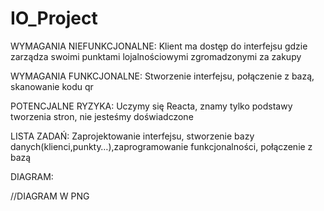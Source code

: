 # IO_Project
WYMAGANIA NIEFUNKCJONALNE:
Klient ma dostęp do interfejsu gdzie zarządza swoimi punktami lojalnościowymi zgromadzonymi za zakupy

WYMAGANIA FUNKCJONALNE:
Stworzenie interfejsu, połączenie z bazą, skanowanie kodu qr

POTENCJALNE RYZYKA:
Uczymy się Reacta, znamy tylko podstawy tworzenia stron, nie jesteśmy doświadczone


LISTA ZADAŃ:
Zaprojektowanie interfejsu, stworzenie bazy danych(klienci,punkty…),zaprogramowanie funkcjonalności, połączenie z bazą

DIAGRAM:

//DIAGRAM W PNG